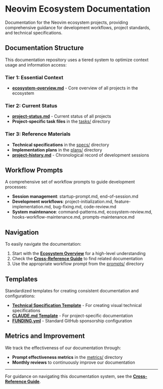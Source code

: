 # Neovim Ecosystem Documentation

Documentation for the Neovim ecosystem projects, providing comprehensive guidance for development workflows, project standards, and technical specifications.

## Documentation Structure

This documentation repository uses a tiered system to optimize context usage and information access:

### Tier 1: Essential Context

- [**ecosystem-overview.md**](ecosystem-overview.md) - Core overview of all projects in the ecosystem

### Tier 2: Current Status

- [**project-status.md**](project-status.md) - Current status of all projects
- **Project-specific task files** in the [tasks/](tasks/) directory

### Tier 3: Reference Materials

- **Technical specifications** in the [specs/](specs/) directory
- **Implementation plans** in the [plans/](plans/) directory
- [**project-history.md**](project-history.md) - Chronological record of development sessions

## Workflow Prompts

A comprehensive set of workflow prompts to guide development processes:

- **Session management**: startup-prompt.md, end-of-session.md
- **Development workflows**: project-initialization.md, feature-implementation.md, bug-fixing.md, code-review.md
- **System maintenance**: command-patterns.md, ecosystem-review.md, hooks-workflow-maintenance.md, prompts-maintenance.md

## Navigation

To easily navigate the documentation:

1. Start with the [**Ecosystem Overview**](ecosystem-overview.md) for a high-level understanding
2. Check the [**Cross-Reference Guide**](cross-reference.md) to find related documentation
3. Use the appropriate workflow prompt from the [prompts/](prompts/) directory

## Templates

Standardized templates for creating consistent documentation and configurations:

- [**Technical Specification Template**](templates/technical-spec-with-diagrams.md) - For creating visual technical specifications
- [**CLAUDE.md Template**](templates/CLAUDE.md.template) - For project-specific documentation
- [**FUNDING.yml**](templates/FUNDING.yml) - Standard GitHub sponsorship configuration

## Metrics and Improvement

We track the effectiveness of our documentation through:

- **Prompt effectiveness metrics** in the [metrics/](metrics/) directory
- **Monthly reviews** to continuously improve our documentation

---

For guidance on navigating this documentation system, see the [**Cross-Reference Guide**](cross-reference.md).
